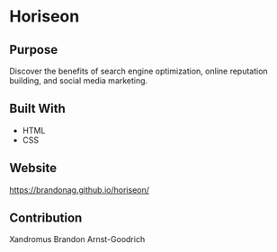 # Horiseon

## Purpose
Discover the benefits of search engine optimization, online reputation building, and social media marketing.

## Built With
* HTML
* CSS

## Website
https://brandonag.github.io/horiseon/

## Contribution
Xandromus
Brandon Arnst-Goodrich